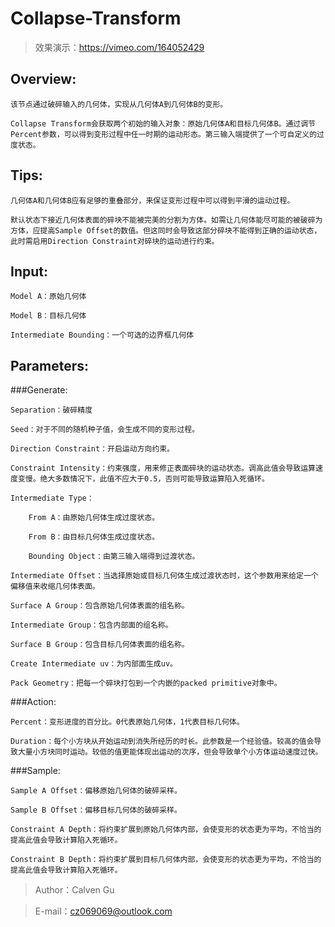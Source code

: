 # Collapse-Transform

> 效果演示：https://vimeo.com/164052429

Overview:
-----

    该节点通过破碎输入的几何体，实现从几何体A到几何体B的变形。

    Collapse Transform会获取两个初始的输入对象：原始几何体A和目标几何体B。通过调节Percent参数，可以得到变形过程中任一时期的运动形态。第三输入端提供了一个可自定义的过度状态。

Tips:
-----

    几何体A和几何体B应有足够的重叠部分，来保证变形过程中可以得到平滑的运动过程。

    默认状态下接近几何体表面的碎块不能被完美的分割为方体。如需让几何体能尽可能的被破碎为方体，应提高Sample Offset的数值。但这同时会导致这部分碎块不能得到正确的运动状态，此时需启用Direction Constraint对碎块的运动进行约束。

Input:
-----

    Model A：原始几何体

    Model B：目标几何体

    Intermediate Bounding：一个可选的边界框几何体

Parameters:
-----

###Generate:

    Separation：破碎精度
	
    Seed：对于不同的随机种子值，会生成不同的变形过程。
	
    Direction Constraint：开启运动方向约束。
	
    Constraint Intensity：约束强度，用来修正表面碎块的运动状态。调高此值会导致运算速度变慢。绝大多数情况下，此值不应大于0.5，否则可能导致运算陷入死循环。
	
    Intermediate Type：
	
        From A：由原始几何体生成过度状态。
		
        From B：由目标几何体生成过度状态。
		
        Bounding Object：由第三输入端得到过渡状态。
		
    Intermediate Offset：当选择原始或目标几何体生成过渡状态时，这个参数用来给定一个偏移值来收缩几何体表面。
	
    Surface A Group：包含原始几何体表面的组名称。
	
    Intermediate Group：包含内部面的组名称。
	
    Surface B Group：包含目标几何体表面的组名称。
    
    Create Intermediate uv：为内部面生成uv。

    Pack Geometry：把每一个碎块打包到一个内嵌的packed primitive对象中。

###Action:

    Percent：变形进度的百分比。0代表原始几何体，1代表目标几何体。
	
    Duration：每个小方块从开始运动到消失所经历的时长。此参数是一个经验值。较高的值会导致大量小方块同时运动。较低的值更能体现出运动的次序，但会导致单个小方体运动速度过快。
	
###Sample:

    Sample A Offset：偏移原始几何体的破碎采样。
	
    Sample B Offset：偏移目标几何体的破碎采样。
	
    Constraint A Depth：将约束扩展到原始几何体内部，会使变形的状态更为平均，不恰当的提高此值会导致计算陷入死循环。
	
    Constraint B Depth：将约束扩展到目标几何体内部，会使变形的状态更为平均，不恰当的提高此值会导致计算陷入死循环。
	
> Author：Calven Gu

> E-mail：cz069069@outlook.com
